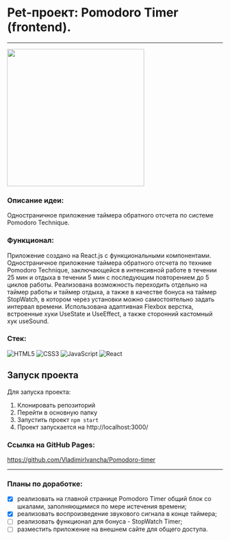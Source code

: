 # Pet-проект: Pomodoro Timer (frontend).
____

<img src="https://user-images.githubusercontent.com/95443498/201382742-00e2f575-daaf-4e56-912a-362510de9fe3.png" height="320" />

### Описание идеи:
Одностраничное приложение таймера обратного отсчета по системе Pomodoro Technique.
### Функционал:
Приложение создано на React.js с функциональными компонентами. Одностраничное приложение таймера обратного отсчета по технике Pomodoro Technique, заключающейся в интенсивной работе в течении 25 мин и отдыха в течении 5 мин с последующим повторением до 5 циклов работы. Реализована возможность переходить отдельно на таймер работы и таймер отдыха, а также в качестве бонуса на таймер StopWatch, в котором через установки можно самостоятельно задать интервал времени. Использована адаптивная Flexbox верстка, встроенные хуки UseState и UseEffect, а также сторонний кастомный хук useSound.

### Стек:
![HTML5](https://img.shields.io/badge/html5-%23E34F26.svg?style=for-the-badge&logo=html5&logoColor=white)
![CSS3](https://img.shields.io/badge/css3-%231572B6.svg?style=for-the-badge&logo=css3&logoColor=white)
![JavaScript](https://img.shields.io/badge/javascript-%23323330.svg?style=for-the-badge&logo=javascript&logoColor=%23F7DF1E)
![React](https://img.shields.io/badge/react-%2320232a.svg?style=for-the-badge&logo=react&logoColor=%2361DAFB)

## Запуск проекта
Для запуска проекта:
1. Клонировать репозиторий
2. Перейти в основную папку
3. Запустить проект `npm start`
4. Проект запускается на http://localhost:3000/

### Ссылка на GitHub Pages:
https://github.com/VladimirIvancha/Pomodoro-timer
____

### Планы по доработке:
- [x] реализовать на главной странице Pomodoro Timer общий блок со шкалами, заполняющимися по мере истечения времени;
- [x] реализовать воспроизведение звукового сигнала в конце таймера;
- [ ] реализовать функционал для бонуса - StopWatch Timer;
- [ ] разместить приложение на внешнем сайте для общего доступа.
